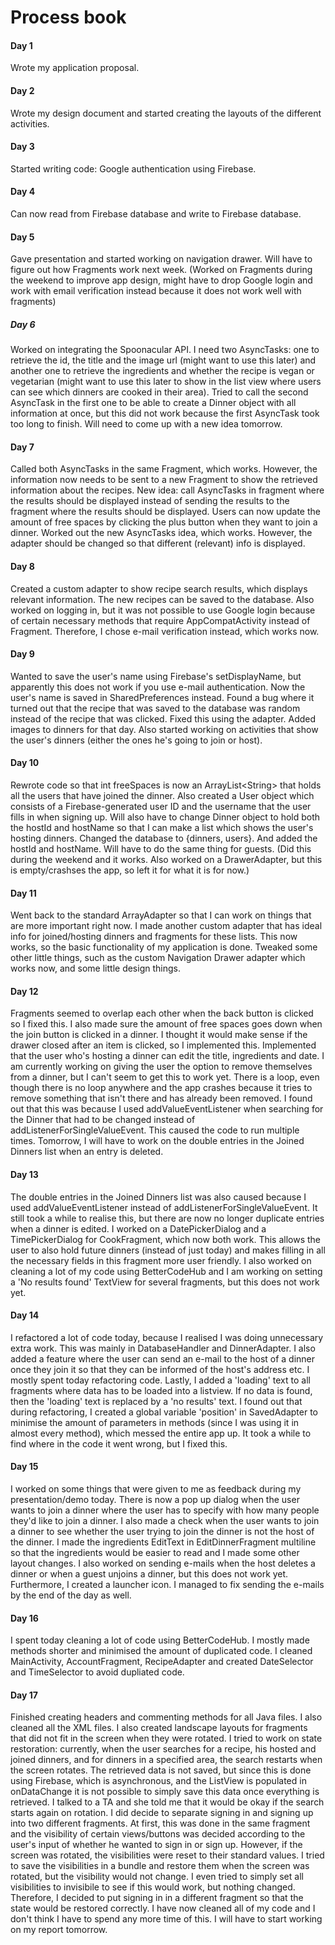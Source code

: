 # Process book

#### Day 1
Wrote my application proposal.

#### Day 2
Wrote my design document and started creating the layouts of the different activities.

#### Day 3
Started writing code: Google authentication using Firebase.

#### Day 4
Can now read from Firebase database and write to Firebase database.

#### Day 5
Gave presentation and started working on navigation drawer. Will have to figure out how Fragments work next week. (Worked on Fragments during the weekend to improve app design, might have to drop Google login and work with email verification instead because it does not work well with fragments)

##### Day 6
Worked on integrating the Spoonacular API. I need two AsyncTasks: one to retrieve the id, the title and the image url (might want to use this later) and another one to retrieve the ingredients and whether the recipe is vegan or vegetarian (might want to use this later to show in the list view where users can see which dinners are cooked in their area). Tried to call the second AsyncTask in the first one to be able to create a Dinner object with all information at once, but this did not work because the first AsyncTask took too long to finish. Will need to come up with a new idea tomorrow.

#### Day 7
Called both AsyncTasks in the same Fragment, which works. However, the information now needs to be sent to a new Fragment to show the retrieved information about the recipes. New idea: call AsyncTasks in fragment where the results should be displayed instead of sending the results to the fragment where the results should be displayed. Users can now update the amount of free spaces by clicking the plus button when they want to join a dinner. Worked out the new AsyncTasks idea, which works. However, the adapter should be changed so that different (relevant) info is displayed.

#### Day 8
Created a custom adapter to show recipe search results, which displays relevant information. The new recipes can be saved to the database. Also worked on logging in, but it was not possible to use Google login because of certain necessary methods that require AppCompatActivity instead of Fragment. Therefore, I chose e-mail verification instead, which works now.

#### Day 9
Wanted to save the user's name using Firebase's setDisplayName, but apparently this does not work if you use e-mail authentication. Now the user's name is saved in SharedPreferences instead. Found a bug where it turned out that the recipe that was saved to the database was random instead of the recipe that was clicked. Fixed this using the adapter. Added images to dinners for that day. Also started working on activities that show the user's dinners (either the ones he's going to join or host).

#### Day 10
Rewrote code so that int freeSpaces is now an ArrayList\<String\> that holds all the users that have joined the dinner. Also created a User object which consists of a Firebase-generated user ID and the username that the user fills in when signing up. Will also have to change Dinner object to hold both the hostId and hostName so that I can make a list which shows the user's hosting dinners. Changed the database to \{dinners, users\}. And added the hostId and hostName. Will have to do the same thing for guests. (Did this during the weekend and it works. Also worked on a DrawerAdapter, but this is empty/crashses the app, so left it for what it is for now.)

#### Day 11
Went back to the standard ArrayAdapter so that I can work on things that are more important right now. I made another custom adapter that has ideal info for joined/hosting dinners and fragments for these lists. This now works, so the basic functionality of my application is done. Tweaked some other little things, such as the custom Navigation Drawer adapter which works now, and some little design things. 

#### Day 12
Fragments seemed to overlap each other when the back button is clicked so I fixed this. I also made sure the amount of free spaces goes down when the join button is clicked in a dinner. I thought it would make sense if the drawer closed after an item is clicked, so I implemented this. Implemented that the user who's hosting a dinner can edit the title, ingredients and date. I am currently working on giving the user the option to remove themselves from a dinner, but I can't seem to get this to work yet. There is a loop, even though there is no loop anywhere and the app crashes because it tries to remove something that isn't there and has already been removed. I found out that this was because I used addValueEventListener when searching for the Dinner that had to be changed instead of addListenerForSingleValueEvent. This caused the code to run multiple times. Tomorrow, I will have to work on the double entries in the Joined Dinners list when an entry is deleted.

#### Day 13
The double entries in the Joined Dinners list was also caused because I used addValueEventListener instead of addListenerForSingleValueEvent. It still took a while to realise this, but there are now no longer duplicate entries when a dinner is edited. I worked on a DatePickerDialog and a TimePickerDialog for CookFragment, which now both work. This allows the user to also hold future dinners (instead of just today) and makes filling in all the necessary fields in this fragment more user friendly. I also worked on cleaning a lot of my code using BetterCodeHub and I am working on setting a 'No results found' TextView for several fragments, but this does not work yet.

#### Day 14
I refactored a lot of code today, because I realised I was doing unnecessary extra work. This was mainly in DatabaseHandler and DinnerAdapter. I also added a feature where the user can send an e-mail to the host of a dinner once they join it so that they can be informed of the host's address etc. I mostly spent today refactoring code. Lastly, I added a 'loading' text to all fragments where data has to be loaded into a listview. If no data is found, then the 'loading' text is replaced by a 'no results' text. I found out that during refactoring, I created a global variable 'position' in SavedAdapter to minimise the amount of parameters in methods (since I was using it in almost every method), which messed the entire app up. It took a while to find where in the code it went wrong, but I fixed this.

#### Day 15
I worked on some things that were given to me as feedback during my presentation/demo today. There is now a pop up dialog when the user wants to join a dinner where the user has to specify with how many people they'd like to join a dinner. I also made a check when the user wants to join a dinner to see whether the user trying to join the dinner is not the host of the dinner. I made the ingredients EditText in EditDinnerFragment multiline so that the ingredients would be easier to read and I made some other layout changes. I also worked on sending e-mails when the host deletes a dinner or when a guest unjoins a dinner, but this does not work yet. Furthermore, I created a launcher icon. I managed to fix sending the e-mails by the end of the day as well.

#### Day 16
I spent today cleaning a lot of code using BetterCodeHub. I mostly made methods shorter and minimised the amount of duplicated code. I cleaned MainActivity, AccountFragment, RecipeAdapter and created DateSelector and TimeSelector to avoid dupliated code.

#### Day 17 
Finished creating headers and commenting methods for all Java files. I also cleaned all the XML files. I also created landscape layouts for fragments that did not fit in the screen when they were rotated. I tried to work on state restoration: currently, when the user searches for a recipe, his hosted and joined dinners, and for dinners in a specified area, the search restarts when the screen rotates. The retrieved data is not saved, but since this is done using Firebase, which is asynchronous, and the ListView is populated in onDataChange it is not possible to simply save this data once everything is retrieved. I talked to a TA and she told me that it would be okay if the search starts again on rotation. I did decide to separate signing in and signing up into two different fragments. At first, this was done in the same fragment and the visibility of certain views/buttons was decided according to the user's input of whether he wanted to sign in or sign up. However, if the screen was rotated, the visibilities were reset to their standard values. I tried to save the visibilities in a bundle and restore them when the screen was rotated, but the visibility would not change. I even tried to simply set all visibilities to invisibile to see if this would work, but nothing changed. Therefore, I decided to put signing in in a different fragment so that the state would be restored correctly. I have now cleaned all of my code and I don't think I have to spend any more time of this. I will have to start working on my report tomorrow. 
